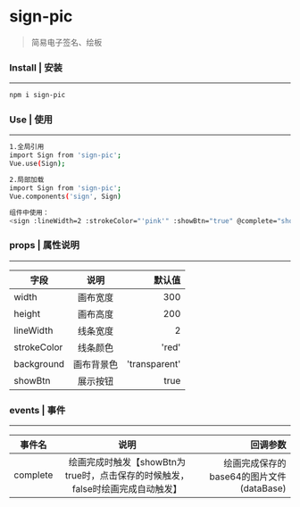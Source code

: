 # sign-pic

> 简易电子签名、绘板

### Install | 安装
----

```bash
npm i sign-pic
```

### Use | 使用
----

```bash
1.全局引用
import Sign from 'sign-pic';
Vue.use(Sign);

2.局部加载
import Sign from 'sign-pic';
Vue.components('sign', Sign)

组件中使用：
<sign :lineWidth=2 :strokeColor="'pink'" :showBtn="true" @complete="showData" />

```

### props | 属性说明
----
字段 | 说明 | 默认值 
--|:--:|--:
width       | 画布宽度    | 300 
height      | 画布高度    | 200
lineWidth   | 线条宽度    | 2
strokeColor | 线条颜色    | 'red'
background  | 画布背景色  | 'transparent'
showBtn     | 展示按钮    | true




### events | 事件
----

事件名 | 说明 | 回调参数 
--|:--:|--:
complete       | 绘画完成时触发【showBtn为true时，点击保存的时候触发，false时绘画完成自动触发】    | 绘画完成保存的base64的图片文件(dataBase) 